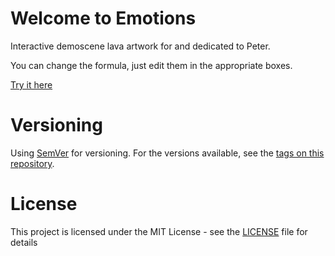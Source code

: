 # Welcome to Emotions

Interactive demoscene lava artwork for and dedicated to Peter.

You can change the formula, just edit them in the appropriate boxes.

[Try it here](https://xyzzy.github.io/emotions)

# Versioning

Using [SemVer](http://semver.org/) for versioning. For the versions available, see the [tags on this repository](https://github.com/xyzzy/emotions/tags).

# License

This project is licensed under the MIT License - see the [LICENSE](LICENSE) file for details
